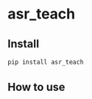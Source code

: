 asr_teach
================

<!-- WARNING: THIS FILE WAS AUTOGENERATED! DO NOT EDIT! -->

## Install

``` sh
pip install asr_teach
```

## How to use
